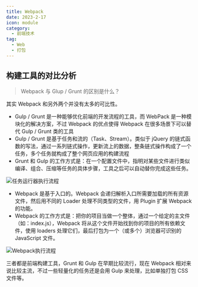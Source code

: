 ```yaml
---
title: Webpack
date: 2023-2-17
icon: module
category:
  - 前端技术
tag:
  - Web
  - 打包
---
```




## 构建工具的对比分析

> Webpack 与 Glup / Grunt 的区别是什么？

其实 Webpack 和另外两个并没有太多的可比性。

- Gulp / Grunt 是一种能够优化前端的开发流程的工具，而 WebPack 是一种模块化的解决方案，不过 Webpack 的优点使得 Webpack 在很多场景下可以替代 Gulp / Grunt 类的工具
- Gulp / Grunt 是基于任务和流的（Task、Stream）。类似于 jQuery 的链式函数的写法，通过一系列链式操作，更新流上的数据，整条链式操作构成了一个任务，多个任务就构成了整个网页应用的构建流程
- Grunt 和 Gulp 的工作方式是：在一个配置文件中，指明对某些文件进行类似编译、组合、压缩等任务的具体步骤，工具之后可以自动替你完成这些任务。

![任务运行器执行流程](https://etheral.oss-cn-shanghai.aliyuncs.com/images/task-runner-workflow.54d6c3f3.jpg)

- Webpack 是基于入口的。Webpack 会递归解析入口所需要加载的所有资源文件，然后用不同的 Loader 处理不同类型的文件，用 Plugin 扩展 Webpack 的功能。
- Webpack 的工作方式是：把你的项目当做一个整体，通过一个给定的主文件（如：index.js），Webpack 将从这个文件开始找到你的项目的所有依赖文件，使用 loaders 处理它们，最后打包为一个（或多个）浏览器可识别的 JavaScript 文件。

![Webpack执行流程](https://etheral.oss-cn-shanghai.aliyuncs.com/images/webpack-workflow.fdd51401.jpg)

三者都是前端构建工具，Grunt 和 Gulp 在早期比较流行，现在 Webpack 相对来说比较主流，不过一些轻量化的任务还是会用 Gulp 来处理，比如单独打包 CSS 文件等。